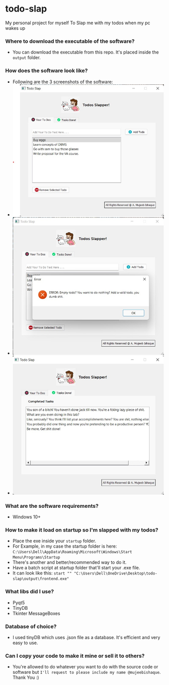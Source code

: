 # todo-slap
My personal project for myself To Slap me with my todos when my pc wakes up

### Where to download the executable of the software?
- You can download the executable from this repo. It's placed inside the `output` folder.

### How does the software look like?
- Following are the 3 screenshots of the software:
- ![main window](screenshots/todo-slap-1.jpg)
- ![error window](screenshots/todo-slap-2.jpg)
- ![second tab](screenshots/todo-slap-3.jpg)

### What are the software requirements?
- Windows 10+

### How to make it load on startup so I'm slapped with my todos?
- Place the exe inside your `startup` folder.
- For Example, in my case the startup folder is here: `C:\Users\Dell\AppData\Roaming\Microsoft\Windows\Start Menu\Programs\Startup`
- There's another and better/recommended way to do it.
-    Have a batch script at startup folder that'll start your .exe file.
-    It can look like this: `start "" "C:\Users\Dell\OneDrive\Desktop\todo-slap\output\frontend.exe"`

### What libs did I use?
- Pyqt5
- TinyDB
- Tkinter MessageBoxes

### Database of choice?
- I used tinyDB which uses .json file as a database. It's efficient and very easy to use.

### Can I copy your code to make it mine or sell it to others?
- You're allowed to do whatever you want to do with the source code or software but `I'll request to please include my name @mujeebishaque`. Thank You :) 
